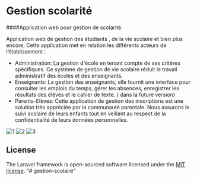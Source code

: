 # Gestion scolarité

####Application web pour gestion de scolarité.

Application web de gestion des étudiants , de la vie scolaire et bien plus encore, Cette application met en relation les différents acteurs de l’établissement :
* Administration: La gestion d'école en tenant compte de ses critères spécifiques. Ce système de gestion de vie scolaire réduit le travail administratif des écoles et des enseignants.
* Enseignants: La gestion des enseignants, elle fournit une interface pour consulter les emplois du temps, gérer les absences, enregistrer les résultats des élèves et le cahier de texte. ( dans la future version)
* Parents-Elèves: Cette application de gestion des inscriptions est une solution très appréciée par la communauté parentale. Nous assurons le suivi scolaire de leurs enfants tout en veillant au respect de la confidentialité de leurs données personnelles.


![1](https://user-images.githubusercontent.com/4312307/97427336-a698bc80-1914-11eb-8e63-ac1a68bdcb0e.JPG)
![2](https://user-images.githubusercontent.com/4312307/97427424-c5974e80-1914-11eb-9570-5e5cb3ebb87d.JPG)
![3](https://user-images.githubusercontent.com/4312307/97427468-dfd12c80-1914-11eb-992d-b534237ac121.JPG)
## License

The Laravel framework is open-sourced software licensed under the [MIT license](http://opensource.org/licenses/MIT).
"# gestion-scolaire" 
